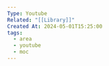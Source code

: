 ```yaml
---
Type: Youtube
Related: "[[Library]]"
Created At: 2024-05-01T15:25:00
tags:
  - area
  - youtube
  - moc
---
```

